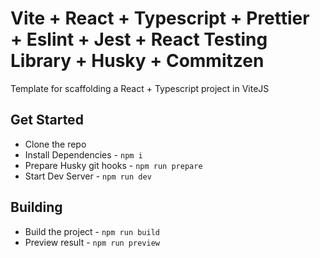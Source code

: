 # Vite + React + Typescript + Prettier + Eslint + Jest + React Testing Library + Husky + Commitzen

Template for scaffolding a React + Typescript project in ViteJS

## Get Started

- Clone the repo
- Install Dependencies - `npm i`
- Prepare Husky git hooks - `npm run prepare`
- Start Dev Server - `npm run dev`

## Building

- Build the project - `npm run build`
- Preview result - `npm run preview`
